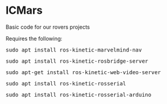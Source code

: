 # ICMars
Basic code for our rovers projects

Requires the following:

<pre>sudo apt install ros-kinetic-marvelmind-nav</pre>

<pre>sudo apt install ros-kinetic-rosbridge-server</pre>

<pre>sudo apt-get install ros-kinetic-web-video-server</pre>

<pre>sudo apt install ros-kinetic-rosserial</pre>

<pre>sudo apt install ros-kinetic-rosserial-arduino</pre>




